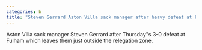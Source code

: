 ```yaml
---
categories: b
title: "Steven Gerrard Aston Villa sack manager after heavy defeat at Fulham"
---
```

Aston Villa sack manager Steven Gerrard after Thursday"s 3-0 defeat at Fulham which leaves them just outside the relegation zone.